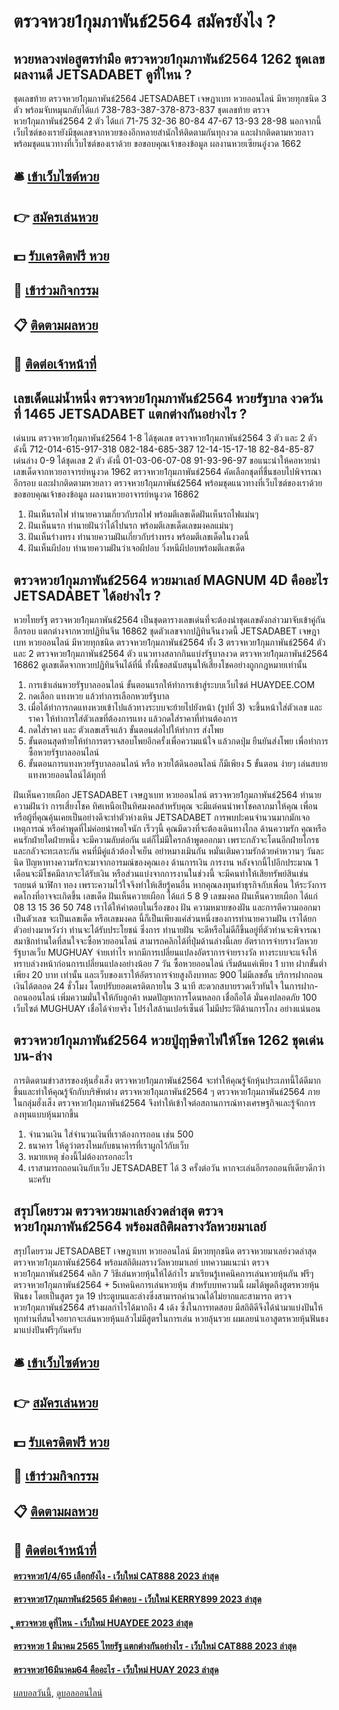 # ตรวจหวย1กุมภาพันธ์2564 สมัครยังไง ?
## หวยหลวงพ่อสูตรทำมือ ตรวจหวย1กุมภาพันธ์2564 1262 ชุดเลขผลงานดี JETSADABET ดูที่ไหน ?
ชุดเลขท้าย ตรวจหวย1กุมภาพันธ์2564 JETSADABET เจษฎาเบท หวยออนไลน์ มีหวยทุกชนิด 3 ตัว พร้อมจับหมุนกลับได้แก่
738-783-387-378-873-837
ชุดเลขท้าย ตรวจหวย1กุมภาพันธ์2564 2 ตัว ได้แก่
71-75
32-36
80-84
47-67
13-93
28-98
นอกจากนี้เว็บไซต์ของเรายังมีชุดเลขจากหวยซองอีกหลายสำนักให้ติดตามกันทุกงวด และฝากติดตามหวยลาว พร้อมชุดแนวทางที่เว็บไซต์ของเราด้วย
ขอขอบคุณเจ้าของข้อมูล
ผลงานหวยเซียนอู๋งวด 1662


## 🛎 [เข้าเว็บไซต์หวย](https://bit.ly/3BG5bNw)
## 👉 [สมัครเล่นหวย](https://bit.ly/3BG5bNw)
## 💵 [รับเครดิตฟรี หวย](https://bit.ly/3C3mvgS)
## 👑 [เข้าร่วมกิจกรรม](https://bit.ly/3C3mvgS)
## 📋 [ติดตามผลหวย](https://bit.ly/3C3mvgS)
## 📱 [ติดต่อเจ้าหน้าที่](https://bit.ly/3C3mvgS)

## เลขเด็ดแม่น้ำหนึ่ง ตรวจหวย1กุมภาพันธ์2564 หวยรัฐบาล งวดวันที่ 1465 JETSADABET แตกต่างกันอย่างไร ?
เด่นบน ตรวจหวย1กุมภาพันธ์2564 1-8 ได้ชุดเลข ตรวจหวย1กุมภาพันธ์2564 3 ตัว และ 2 ตัว ดังนี้
712-014-615-917-318
082-184-685-387
12-14-15-17-18
82-84-85-87
เด่นล่าง 0-9 ได้ชุดเลข 2 ตัว ดังนี้
01-03-06-07-08
91-93-96-97
ขอแนะนำให้คอหวยนำเลขเด็ดจากหวยอาจารย์หนูงวด 1962 ตรวจหวย1กุมภาพันธ์2564 คัดเลือกชุดที่ชื่นชอบไปพิจารณาอีกรอบ และฝากติดตามหวยลาว ตรวจหวย1กุมภาพันธ์2564 พร้อมชุดแนวทางที่เว็บไซต์ของเราด้วย
ขอขอบคุณเจ้าของข้อมูล
ผลงานหวยอาจารย์หนูงวด 16862

1. ฝันเห็นรถไฟ ทำนายความเกี่ยวกับรถไฟ พร้อมตีเลขเด็ดฝันเห็นรถไฟแม่นๆ
2. ฝันเห็นนรก ทำนายฝันว่าได้ไปนรก พร้อมตีเลขเด็ดเลขมงคลแม่นๆ
3. ฝันเห็นร่างทรง ทำนายความฝันเกี่ยวกับร่างทรง พร้อมตีเลขเด็ดในงวดนี้
4. ฝันเห็นผีปอบ ทำนายความฝันว่าเจอผีปอบ วิ่งหนีผีปอบพร้อมตีเลขเด็ด

## ตรวจหวย1กุมภาพันธ์2564 หวยมาเลย์ MAGNUM 4D คืออะไร JETSADABET ได้อย่างไร ?
หวยไทยรัฐ ตรวจหวย1กุมภาพันธ์2564 เป็นชุดตารางเลขเด่นที่จะต้องนำชุดเลขดังกล่าวมาจับเข้าคู่กันอีกรอบ แตกต่างจากหวยปฏิทินจีน 16862 ชุดตัวเลขจากปฏิทินจีนงวดนี้ JETSADABET เจษฎาเบท หวยออนไลน์ มีหวยทุกชนิด ตรวจหวย1กุมภาพันธ์2564 ทั้ง 3 ตรวจหวย1กุมภาพันธ์2564 ตัว และ 2 ตรวจหวย1กุมภาพันธ์2564 ตัว แนวทางสลากกินแบ่งรัฐบาลงวด ตรวจหวย1กุมภาพันธ์2564 16862 ดูเลขเด็ดจากหวยปฏิทินจีนได้ที่นี่ ทั้งนี้ขอสนับสนุนให้เสี่ยงโชคอย่างถูกกฎหมายเท่านั้น
1. การเข้าเล่นหวยรัฐบาลออนไลน์ ขั้นตอนแรกให้ทำการเข้าสู่ระบบเว็บไซต์ HUAYDEE.COM
2. กดเลือก แทงหวย แล้วทำการเลือกหวยรัฐบาล
3. เมื่อได้ทำการกดแทงหวยเข้าไปแล้วทางระบบจะย้ายไปยังหน้า (รูปที่ 3) จะขึ้นหน้าใส่ตัวเลข และ ราคา ให้ทำการใส่ตัวเลขที่ต้องการแทง แล้วกดใส่ราคาที่ท่านต้องการ
4. กดใส่ราคา และ ตัวเลขเสร็จแล้ว ขั้นตอนต่อไปให้ทำการ ส่งโพย
5. ขั้นตอนสุดท้ายให้ทำการตรวจสอบโพยอีกครั้งเพื่อความแน้ใจ แล้วกดปุ่ม ยืนยันส่งโพย เพื่อทำการซื้อหวยรัฐบาลออนไลน์
6. ขั้นตอนการแทงหวยรัฐบาลออนไลน์ หรือ หวยใต้ดินออนไลน์ ก็มีเพียง 5 ขั้นตอน ง่ายๆ เล่นสบาย แทงหวยออนไลน์ได้ทุกที่

ฝันเห็นควายเผือก JETSADABET เจษฎาเบท หวยออนไลน์ ตรวจหวย1กุมภาพันธ์2564 ทำนายความฝันว่า การเสี่ยงโชค ทิศเหนือเป็นทิศมงคลสำหรับคุณ จะมีแต่คนนำพาโชคลาภมาให้คุณ เพื่อนหรือผู้ที่คุณคุ้นเคยเป็นอย่างดีจะทำตัวห่างเหิน JETSADABET การพบปะคนจำนวนมากมักเจอเหตุการณ์ หรือคำพูดที่ไม่ค่อยน่าพอใจนัก เร็วๆนี้ คุณมีดวงที่จะต้องเดินทางไกล
ด้านความรัก คุณหรือคนรักฝ่ายใดฝ่ายหนึ่ง จะมีความลับต่อกัน แต่ก็ไม่มีใครกล้าพูดออกมา เพราะกลัวจะโดนอีกฝ่ายโกรธและกลัวจะทะเลาะกัน คนที่มีคู่แล้วต้องใจเย็น อย่าหมางเมินกัน หมั่นเติมความรักด้วยคำหวานๆ วันละนิด ปัญหาทางความรักจะมาจากอารมณ์ของคุณเอง
ด้านการเงิน การงาน หลังจากนี้ไปอีกประมาณ 1 เดือนจะมีโชคมีลาภจะได้รับเงิน หรือส่วนแบ่งจากการงานในช่วงนี้ จะมีคนทำให้เสียทรัพย์สินเช่น รถยนต์ นาฬิกา ทอง เพราะความไว้ใจจึงทำให้เสียรู้คนอื่น หากคุณลงทุนทำธุรกิจกับเพื่อน ให้ระวังการคดโกงที่อาจจะเกิดขึ้น
เลขเด็ด ฝันเห็นควายเผือก ได้แก่ 5 8 9
เลขมงคล ฝันเห็นควายเผือก ได้แก่ 08 13 15 36 50 748
เราได้ให้คำตอบในเรื่องของ ฝัน ความหมายของฝัน และการตีความออกมาเป็นตัวเลข จะเป็นเลขเด็ด หรือเลขมงคล นี้ก็เป็นเพียงแค่ส่วนหนึ่งของการทำนายความฝัน เราได้ยกตัวอย่างมาหวังว่า ท่านจะได้รับประโยชน์ ซึ่งการ ทำนายฝัน จะดีหรือไม่ดีก็ขึ้นอยู่ที่ตัวท่านจะพิจารณา
สมาชิกท่านใดที่สนใจจะซื้อหวยออนไลน์ สามารถคลิกได้ที่ปุ่มด้านล่างนี้เลย
อัตราการจ่ายรางวัลหวยรัฐบาลเว็บ MUGHUAY จ่ายเท่าไร
หากมีการเปลี่ยนแปลงอัตราการจ่ายรางวัล ทางระบบจะแจ้งให้ทราบล่วงหน้าก่อนการเปลี่ยนแปลงอย่างน้อย 7 วัน
ซื้อหวยออนไลน์ เริ่มต้นแค่เพียง 1 บาท ฝากขั้นต่ำเพียง 20 บาท เท่านั้น และเว็บของเราให้อัตราการจ่ายสูงถึงบาทละ 900 ไม่มีเลขอั้น บริการฝากถอนเงินได้ตลอด 24 ชั่วโมง โดยปรับยอดเครดิตภายใน 3 นาที สะดวกสบายรวดเร็วทันใจ ในการฝาก-ถอนออนไลน์ เพิ่มความมั่นใจให้กับลูกค้า หมดปัญหาการโดนหลอก เชื่อถือได้ มั่นคงปลอดภัย 100 เว็บไซต์ MUGHUAY เชื่อได้จ่ายจริง โปร่งใสล้านเปอร์เซ็นต์ ไม่มีประวัติด้านการโกง อย่างแน่นอน

## ตรวจหวย1กุมภาพันธ์2564 หวยปู่ฤาษีตาไฟให้โชค 1262 ชุดเด่นบน-ล่าง
การติดตามข่าวสารของหุ้นฮั่งเส็ง ตรวจหวย1กุมภาพันธ์2564 จะทำให้คุณรู้จักหุ้นประเภทนี้ได้ดีมากขึ้นและทำให้คุณรู้จักกับบริษัทต่าง ตรวจหวย1กุมภาพันธ์2564 ๆ ตรวจหวย1กุมภาพันธ์2564 ภายในกลุ่มฮั่งเส็ง ตรวจหวย1กุมภาพันธ์2564 จึงทำให้เข้าใจต่อสถานการณ์ทางเศรษฐกิจและรู้จักการลงทุนแบบหุ้นมากขึ้น
1. จำนวนเงิน ใส่จำนวนเงินที่เราต้องการถอน เช่น 500
2. ธนาคาร ให้ดูว่าตรงไหมกับธนาคารที่เราผูกไว้กับเว็บ
3. หมายเหตุ ช่องนี้ไม่ต้องกรอกอะไร
4. เราสามารถถอนเงินกับเว็บ JETSADABET ได้ 3 ครั้งต่อวัน หากจะเล่นอีกรอถอนทีเดียวดีกว่านะครับ

## สรุปโดยรวม ตรวจหวยมาเลย์งวดล่าสุด ตรวจหวย1กุมภาพันธ์2564 พร้อมสถิติผลรางวัลหวยมาเลย์
สรุปโดยรวม JETSADABET เจษฎาเบท หวยออนไลน์ มีหวยทุกชนิด ตรวจหวยมาเลย์งวดล่าสุด ตรวจหวย1กุมภาพันธ์2564 พร้อมสถิติผลรางวัลหวยมาเลย์ บทความแนะนำ ตรวจหวย1กุมภาพันธ์2564 คลิก 7 วิธีเล่นหวยหุ้นให้ได้กําไร มาเรียนรู้เทคนิคการเล่นหวยหุ้นกัน ฟรีๆ ตรวจหวย1กุมภาพันธ์2564 + 5เทคนิคการเล่นหวยหุ้น
สำหรับบทความนี้ ผมได้พูดถึงสูตรหวยหุ้นฟันธง โดยเป็นสูตร รูด 19 ประตูบนและล่างซึ่งสามารถคำนวณได้ไม่ยากและสามารถ ตรวจหวย1กุมภาพันธ์2564 สร้างผลกำไรได้มากถึง 4 เด้ง ซึ่งในการทดสอบ มีสถิติดีจึงได้นำมาแบ่งปันให้ทุกท่านที่สนใจอยากจะเล่นหวยหุ้นแล้วไม่มีสูตรในการเล่น หวยลุ้นรวย ผมเลยนำเอาสูตรหวยหุ้นฟันธง มาแบ่งปันฟรีๆกันครับ

## 🛎 [เข้าเว็บไซต์หวย](https://bit.ly/3BG5bNw)
## 👉 [สมัครเล่นหวย](https://bit.ly/3BG5bNw)
## 💵 [รับเครดิตฟรี หวย](https://bit.ly/3C3mvgS)
## 👑 [เข้าร่วมกิจกรรม](https://bit.ly/3C3mvgS)
## 📋 [ติดตามผลหวย](https://bit.ly/3C3mvgS)
## 📱 [ติดต่อเจ้าหน้าที่](https://bit.ly/3C3mvgS)

#### [ตรวจหวย1/4/65 เลือกยังไง - เว็บใหม่ CAT888 2023 ล่าสุด](https://atom.io/themes/ตรวจหวย1465%20เลือกยังไง%20-%20เว็บใหม่%20cat888%202023%20ล่าสุด)
#### [ตรวจหวย17กุมภาพันธ์2565 มีคำตอบ - เว็บใหม่ KERRY899 2023 ล่าสุด](https://atom.io/themes/ตรวจหวย17กุมภาพันธ์2565%20มีคำตอบ%20-%20เว็บใหม่%20kerry899%202023%20ล่าสุด)
#### [ู ตรวจหวย ดูที่ไหน - เว็บใหม่ HUAYDEE 2023 ล่าสุด](https://atom.io/themes/ู%20ตรวจหวย%20ดูที่ไหน%20-%20เว็บใหม่%20huaydee%202023%20ล่าสุด)
#### [ตรวจหวย 1 มีนาคม 2565 ไทยรัฐ แตกต่างกันอย่างไร - เว็บใหม่ CAT888 2023 ล่าสุด](https://atom.io/themes/ตรวจหวย%201%20มีนาคม%202565%20ไทยรัฐ%20แตกต่างกันอย่างไร%20-%20เว็บใหม่%20cat888%202023%20ล่าสุด)
#### [ตรวจหวย16มีนาคม64 คืออะไร - เว็บใหม่ HUAY 2023 ล่าสุด](https://atom.io/themes/ตรวจหวย16มีนาคม64%20คืออะไร%20-%20เว็บใหม่%20huay%202023%20ล่าสุด)

[ผลบอลวันนี้](https://siamsport.tv "ผลบอลวันนี้"), [ดูบอลออนไลน์](https://siamsport.tv/ดูบอลสด "ดูบอลออนไลน์")